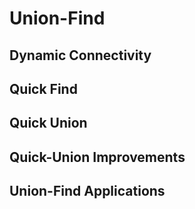 Union-Find
==========

Dynamic Connectivity
--------------------

Quick Find
----------

Quick Union
-----------

Quick-Union Improvements
------------------------

Union-Find Applications
-----------------------
